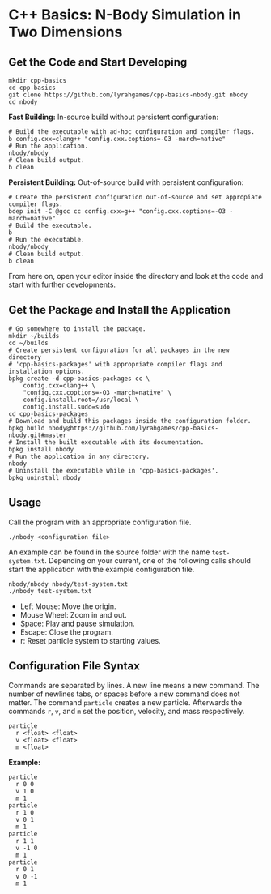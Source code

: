 # C++ Basics: N-Body Simulation in Two Dimensions

## Get the Code and Start Developing

    mkdir cpp-basics
    cd cpp-basics
    git clone https://github.com/lyrahgames/cpp-basics-nbody.git nbody
    cd nbody

**Fast Building:**
In-source build without persistent configuration:
    
    # Build the executable with ad-hoc configuration and compiler flags.
    b config.cxx=clang++ "config.cxx.coptions=-O3 -march=native"
    # Run the application.
    nbody/nbody
    # Clean build output.
    b clean

**Persistent Building:**
Out-of-source build with persistent configuration:

    # Create the persistent configuration out-of-source and set appropiate compiler flags.
    bdep init -C @gcc cc config.cxx=g++ "config.cxx.coptions=-O3 -march=native"
    # Build the executable.
    b
    # Run the executable.
    nbody/nbody
    # Clean build output.
    b clean

From here on, open your editor inside the directory and look at the code and start with further developments.


## Get the Package and Install the Application

    # Go somewhere to install the package.
    mkdir ~/builds
    cd ~/builds
    # Create persistent configuration for all packages in the new directory
    # 'cpp-basics-packages' with appropriate compiler flags and installation options.
    bpkg create -d cpp-basics-packages cc \
        config.cxx=clang++ \
        "config.cxx.coptions=-O3 -march=native" \
        config.install.root=/usr/local \
        config.install.sudo=sudo
    cd cpp-basics-packages
    # Download and build this packages inside the configuration folder.
    bpkg build nbody@https://github.com/lyrahgames/cpp-basics-nbody.git#master
    # Install the built executable with its documentation.
    bpkg install nbody
    # Run the application in any directory.
    nbody
    # Uninstall the executable while in 'cpp-basics-packages'.
    bpkg uninstall nbody


## Usage
Call the program with an appropriate configuration file.

    ./nbody <configuration file>

An example can be found in the source folder with the name `test-system.txt`.
Depending on your current, one of the following calls should start the application with the example configuration file.

    nbody/nbody nbody/test-system.txt
    ./nbody test-system.txt

- Left Mouse: Move the origin.
- Mouse Wheel: Zoom in and out.
- Space: Play and pause simulation.
- Escape: Close the program.
- r: Reset particle system to starting values.

## Configuration File Syntax

Commands are separated by lines.
A new line means a new command.
The number of newlines tabs, or spaces before a new command does not matter.
The command `particle` creates a new particle.
Afterwards the commands `r`, `v`, and `m` set the position, velocity, and mass respectively.

    particle
      r <float> <float>
      v <float> <float>
      m <float>

**Example:**

    particle
      r 0 0
      v 1 0
      m 1
    particle
      r 1 0
      v 0 1
      m 1
    particle
      r 1 1
      v -1 0
      m 1
    particle
      r 0 1
      v 0 -1
      m 1